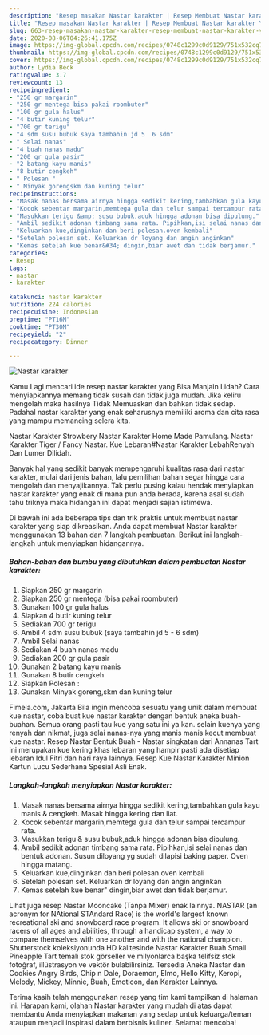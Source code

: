 ```yaml
---
description: "Resep masakan Nastar karakter | Resep Membuat Nastar karakter Yang Enak Dan Lezat"
title: "Resep masakan Nastar karakter | Resep Membuat Nastar karakter Yang Enak Dan Lezat"
slug: 663-resep-masakan-nastar-karakter-resep-membuat-nastar-karakter-yang-enak-dan-lezat
date: 2020-08-06T04:26:41.175Z
image: https://img-global.cpcdn.com/recipes/0748c1299c0d9129/751x532cq70/nastar-karakter-foto-resep-utama.jpg
thumbnail: https://img-global.cpcdn.com/recipes/0748c1299c0d9129/751x532cq70/nastar-karakter-foto-resep-utama.jpg
cover: https://img-global.cpcdn.com/recipes/0748c1299c0d9129/751x532cq70/nastar-karakter-foto-resep-utama.jpg
author: Lydia Beck
ratingvalue: 3.7
reviewcount: 13
recipeingredient:
- "250 gr margarin"
- "250 gr mentega bisa pakai roombuter"
- "100 gr gula halus"
- "4 butir kuning telur"
- "700 gr terigu"
- "4 sdm susu bubuk saya tambahin jd 5  6 sdm"
- " Selai nanas"
- "4 buah nanas madu"
- "200 gr gula pasir"
- "2 batang kayu manis"
- "8 butir cengkeh"
- " Polesan "
- " Minyak gorengskm dan kuning telur"
recipeinstructions:
- "Masak nanas bersama airnya hingga sedikit kering,tambahkan gula kayu manis &amp; cengkeh. Masak hingga kering dan liat."
- "Kocok sebentar margarin,memtega gula dan telur sampai tercampur rata."
- "Masukkan terigu &amp; susu bubuk,aduk hingga adonan bisa dipulung."
- "Ambil sedikit adonan timbang sama rata. Pipihkan,isi selai nanas dan bentuk adonan. Susun diloyang yg sudah dilapisi baking paper. Oven hingga matang."
- "Keluarkan kue,dinginkan dan beri polesan.oven kembali"
- "Setelah polesan set. Keluarkan dr loyang dan angin anginkan"
- "Kemas setelah kue benar&#34; dingin,biar awet dan tidak berjamur."
categories:
- Resep
tags:
- nastar
- karakter

katakunci: nastar karakter 
nutrition: 224 calories
recipecuisine: Indonesian
preptime: "PT16M"
cooktime: "PT30M"
recipeyield: "2"
recipecategory: Dinner

---
```



![Nastar karakter](https://img-global.cpcdn.com/recipes/0748c1299c0d9129/751x532cq70/nastar-karakter-foto-resep-utama.jpg)

Kamu Lagi mencari ide resep nastar karakter yang Bisa Manjain Lidah? Cara menyiapkannya memang tidak susah dan tidak juga mudah. Jika keliru mengolah maka hasilnya Tidak Memuaskan dan bahkan tidak sedap. Padahal nastar karakter yang enak seharusnya memiliki aroma dan cita rasa yang mampu memancing selera kita.

Nastar Karakter Strowbery Nastar Karakter Home Made Pamulang. Nastar Karakter Tiger / Fancy Nastar. Kue Lebaran#Nastar Karakter LebahRenyah Dan Lumer Dilidah.

Banyak hal yang sedikit banyak mempengaruhi kualitas rasa dari nastar karakter, mulai dari jenis bahan, lalu pemilihan bahan segar hingga cara mengolah dan menyajikannya. Tak perlu pusing kalau hendak menyiapkan nastar karakter yang enak di mana pun anda berada, karena asal sudah tahu triknya maka hidangan ini dapat menjadi sajian istimewa.


Di bawah ini ada beberapa tips dan trik praktis untuk membuat nastar karakter yang siap dikreasikan. Anda dapat membuat Nastar karakter menggunakan 13 bahan dan 7 langkah pembuatan. Berikut ini langkah-langkah untuk menyiapkan hidangannya.

<!--inarticleads1-->

##### Bahan-bahan dan bumbu yang dibutuhkan dalam pembuatan Nastar karakter:

1. Siapkan 250 gr margarin
1. Siapkan 250 gr mentega (bisa pakai roombuter)
1. Gunakan 100 gr gula halus
1. Siapkan 4 butir kuning telur
1. Sediakan 700 gr terigu
1. Ambil 4 sdm susu bubuk (saya tambahin jd 5 - 6 sdm)
1. Ambil  Selai nanas
1. Sediakan 4 buah nanas madu
1. Sediakan 200 gr gula pasir
1. Gunakan 2 batang kayu manis
1. Gunakan 8 butir cengkeh
1. Siapkan  Polesan :
1. Gunakan  Minyak goreng,skm dan kuning telur


Fimela.com, Jakarta Bila ingin mencoba sesuatu yang unik dalam membuat kue nastar, coba buat kue nastar karakter dengan bentuk aneka buah-buahan. Semua orang pasti tau kue yang satu ini ya kan. selain kuenya yang renyah dan nikmat, juga selai nanas-nya yang manis manis kecut membuat kue nastar. Resep Nastar Bentuk Buah - Nastar singkatan dari Annanas Tart ini merupakan kue kering khas lebaran yang hampir pasti ada disetiap lebaran Idul Fitri dan hari raya lainnya. Resep Kue Nastar Karakter Minion Kartun Lucu Sederhana Spesial Asli Enak. 

<!--inarticleads2-->

##### Langkah-langkah menyiapkan Nastar karakter:

1. Masak nanas bersama airnya hingga sedikit kering,tambahkan gula kayu manis &amp; cengkeh. Masak hingga kering dan liat.
1. Kocok sebentar margarin,memtega gula dan telur sampai tercampur rata.
1. Masukkan terigu &amp; susu bubuk,aduk hingga adonan bisa dipulung.
1. Ambil sedikit adonan timbang sama rata. Pipihkan,isi selai nanas dan bentuk adonan. Susun diloyang yg sudah dilapisi baking paper. Oven hingga matang.
1. Keluarkan kue,dinginkan dan beri polesan.oven kembali
1. Setelah polesan set. Keluarkan dr loyang dan angin anginkan
1. Kemas setelah kue benar&#34; dingin,biar awet dan tidak berjamur.


Lihat juga resep Nastar Mooncake (Tanpa Mixer) enak lainnya. NASTAR (an acronym for NAtional STAndard Race) is the world&#39;s largest known recreational ski and snowboard race program. It allows ski or snowboard racers of all ages and abilities, through a handicap system, a way to compare themselves with one another and with the national champion. Shutterstock koleksiyonunda HD kalitesinde Nastar Karakter Buah Small Pineapple Tart temalı stok görseller ve milyonlarca başka telifsiz stok fotoğraf, illüstrasyon ve vektör bulabilirsiniz. Tersedia Aneka Nastar dan Cookies Angry Birds, Chip n Dale, Doraemon, Elmo, Hello Kitty, Keropi, Melody, Mickey, Minnie, Buah, Emoticon, dan Karakter Lainnya. 

Terima kasih telah menggunakan resep yang tim kami tampilkan di halaman ini. Harapan kami, olahan Nastar karakter yang mudah di atas dapat membantu Anda menyiapkan makanan yang sedap untuk keluarga/teman ataupun menjadi inspirasi dalam berbisnis kuliner. Selamat mencoba!

